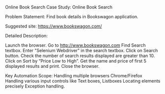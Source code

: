 Online Book Search
Case Study: Online Book Search

Problem Statement:
Find book details in Bookswagon application.

Suggested site: https://www.bookswagon.com/


Detailed Description:

Launch the browser.
Go to http://www.bookswagon.com
Find Search textbox.
Enter "Selenium Webdriver" in the search textbox.
Click on Search button.
Check the number of search results displayed are greater than 10.
Click on Sort by “Price Low to High”.
Get the name and price of first 5 displayed results and print.
Close the browser.

Key Automation Scope:
Handling multiple browsers Chrome/Firefox
Handling various input controls like Text boxes, Listboxes
Locating elements precisely
Exception handling.
